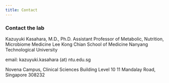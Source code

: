 ```yaml
---
title: Contact
---
```



### Contact the lab

Kazuyuki Kasahara, M.D., Ph.D.
Assistant Professor of Metabolic, Nutrition, Microbiome Medicine
Lee Kong Chian School of Medicine
Nanyang Technological University 

email: kazuyuki.kasahara (at) ntu.edu.sg

Novena Campus, Clinical Sciences Building Level 10
11 Mandalay Road, Singapore 308232

